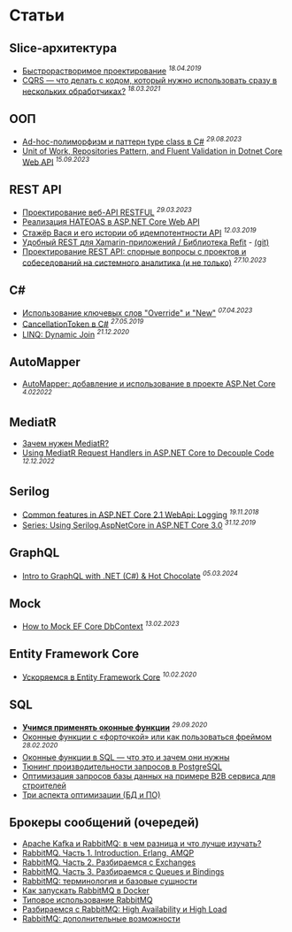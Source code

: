 # Cтатьи

## Slice-архитектура
* [Быстрорастворимое проектирование](https://habr.com/ru/companies/jugru/articles/447308/) <sup>*18.04.2019*</sup>
* [CQRS — что делать с кодом, который нужно использовать сразу в нескольких обработчиках?](https://habr.com/ru/articles/547746/) <sup>*18.03.2021*</sup>

## ООП
* [Ad-hoc-полиморфизм и паттерн type class в C#](https://habr.com/ru/companies/ruvds/articles/757118/) <sup>*29.08.2023*</sup>
* [Unit of Work, Repositories Pattern, and Fluent Validation in Dotnet Core Web API](https://dev.to/drsimplegraffiti/unit-of-work-repositories-pattern-and-fluent-validation-in-dotnet-core-web-api--3i8h) <sup>*15.09.2023*</sup>

## REST API
* [Проектирование веб-API RESTFUL](https://learn.microsoft.com/ru-ru/azure/architecture/best-practices/api-design) <sup>*29.03.2023*</sup>
* [Реализация HATEOAS в ASP.NET Core Web API](https://forproger.ru/article/realizaciya-hateoas-v-aspnet-core-web-api)
* [Стажёр Вася и его истории об идемпотентности API](https://habr.com/ru/companies/yandex/articles/442762/) <sup>*12.03.2019*</sup>
* [Удобный REST для Xamarin-приложений / Библиотека Refit](https://habr.com/ru/companies/microsoft/articles/310704/) - [(git)](https://github.com/reactiveui/refit)
* [Проектирование REST API: спорные вопросы с проектов и собеседований на системного аналитика (и не только)](https://habr.com/ru/articles/770226/) <sup>*27.10.2023*</sup>

## C#
* [Использование ключевых слов "Override" и "New"](https://learn.microsoft.com/ru-ru/dotnet/csharp/programming-guide/classes-and-structs/knowing-when-to-use-override-and-new-keywords) <sup>*07.04.2023*</sup>
* [CancellationToken в C#](https://stefaniuk.website/all/cancellationtoken/) <sup>*27.05.2019*</sup>
* [LINQ: Dynamic Join](https://blog.wiseowls.co.nz/index.php/2020/12/21/linq-dynamic-join/) <sup>*21.12.2020*</sup>

## AutoMapper
* [AutoMapper: добавление и использование в проекте ASP.Net Core](https://habr.com/ru/articles/649645/) <sup>*4.022022*</sup>

## MediatR
* [Зачем нужен MediatR?](https://habr.com/ru/articles/588887/)
* [Using MediatR Request Handlers in ASP.NET Core to Decouple Code](https://dev.to/stevenmclintock/using-mediatr-request-handlers-in-aspnet-core-to-decouple-code-1mko) <sup>*12.12.2022*</sup>

## Serilog
* [Common features in ASP.NET Core 2.1 WebApi: Logging](https://anthonygiretti.com/2018/11/19/common-features-in-asp-net-core-2-1-webapi-logging/) <sup>*19.11.2018*</sup>
* [Series: Using Serilog.AspNetCore in ASP.NET Core 3.0](https://andrewlock.net/series/using-serilog-aspnetcore-in-asp-net-core-3/) <sup>*31.12.2019*</sup>

## GraphQL
* [Intro to GraphQL with .NET (C#) & Hot Chocolate](https://www.apollographql.com/tutorials/intro-hotchocolate) <sup>*05.03.2024*</sup>

## Mock
* [How to Mock EF Core DbContext](https://code-maze.com/ef-core-mock-dbcontext/) <sup>*13.02.2023*</sup>

## Entity Framework Core
* [Ускоряемся в Entity Framework Core](https://habr.com/ru/articles/487734/) <sup>*10.02.2020*</sup>

## SQL
* [**Учимся применять оконные функции**](https://thisisdata.ru/blog/uchimsya-primenyat-okonnyye-funktsii/) <sup>*29.09.2020*</sup>
* [Оконные функции с «форточкой» или как пользоваться фреймом](https://habr.com/ru/companies/otus/articles/490296/) <sup>*28.02.2020*</sup>
* [Оконные функции в SQL — что это и зачем они нужны](https://tproger.ru/translations/sql-window-functions/)
* [Тюнинг производительности запросов в PostgreSQL](https://habr.com/ru/articles/461997/)
* [Оптимизация запросов базы данных на примере B2B сервиса для строителей](https://habr.com/ru/articles/461071/)
* [Три аспекта оптимизации (БД и ПО)](https://habr.com/ru/articles/349910/)

## Брокеры сообщений (очередей)
* [Apache Kafka и RabbitMQ: в чем разница и что лучше изучать?](https://habr.com/ru/companies/southbridge/articles/666326/)
* [RabbitMQ. Часть 1. Introduction. Erlang, AMQP](https://habr.com/ru/articles/488654/)
* [RabbitMQ. Часть 2. Разбираемся с Exchanges](https://habr.com/ru/articles/489086/)
* [RabbitMQ. Часть 3. Разбираемся с Queues и Bindings](https://habr.com/ru/articles/490960/)
* [RabbitMQ: терминология и базовые сущности](https://habr.com/ru/companies/southbridge/articles/703060/)
* [Как запускать RabbitMQ в Docker](https://habr.com/ru/companies/southbridge/articles/704208/)
* [Типовое использование RabbitMQ](https://habr.com/ru/companies/southbridge/articles/714358/)
* [Разбираемся с RabbitMQ: High Availability и High Load](https://habr.com/ru/companies/southbridge/articles/723706/)
* [RabbitMQ: дополнительные возможности](https://habr.com/ru/companies/southbridge/articles/724520/)
